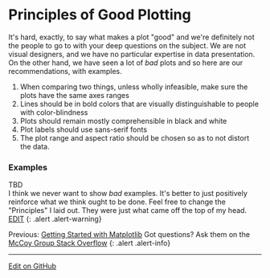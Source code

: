 # Principles of Good Plotting

It's hard, exactly, to say what makes a plot "good" and we're definitely not the people to go to with your deep questions on the subject.
We are not visual designers, and we have no particular expertise in data presentation.
On the other hand, we have seen a lot of _bad_ plots and so here are our recommendations, with examples.

1. When comparing two things, unless wholly infeasible, make sure the plots have the same axes ranges
2. Lines should be in bold colors that are visually distinguishable to people with color-blindness
3. Plots should remain mostly comprehensible in black and white
4. Plot labels should use sans-serif fonts
5. The plot range and aspect ratio should be chosen so as to not distort the data.


### Examples

TBD<br/>
I think we never want to show _bad_ examples. It's better to just positively reinforce what we think ought to be done.
Feel free to change the "Principles" I laid out. They were just what came off the top of my head.
[EDIT](https://github.com/McCoyGroup/References/edit/gh-pages/McCoy%20Group%20Code%20Academy/Plotting/TheGoodPlot.md)
{: .alert .alert-warning}

<span class="text-muted">Previous:</span>
 [Getting Started with Matplotlib](OOPMatplotlib.md)
Got questions? Ask them on the [McCoy Group Stack Overflow](https://stackoverflow.com/c/mccoygroup/questions/ask)
{: .alert .alert-info}

---
[Edit on GitHub](https://github.com/McCoyGroup/References/edit/gh-pages/McCoy%20Group%20Code%20Academy/Plotting/TheGoodPlot.md)